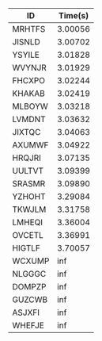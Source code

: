 |ID|Time(s)|
|-|-|
|MRHTFS|3.00056|
|JISNLD|3.00702|
|YSYILE|3.01828|
|WVYNJR|3.01929|
|FHCXPO|3.02244|
|KHAKAB|3.02419|
|MLBOYW|3.03218|
|LVMDNT|3.03632|
|JIXTQC|3.04063|
|AXUMWF|3.04922|
|HRQJRI|3.07135|
|UULTVT|3.09399|
|SRASMR|3.09890|
|YZHOHT|3.29084|
|TKWJLM|3.31758|
|LMHEQI|3.36004|
|OVCETL|3.36991|
|HIGTLF|3.70057|
|WCXUMP|inf|
|NLGGGC|inf|
|DOMPZP|inf|
|GUZCWB|inf|
|ASJXFI|inf|
|WHEFJE|inf|

